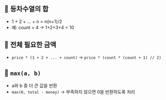 ## 🔹 등차수열의 합
- 1 + 2 + ... + n = n(n+1)/2
- 예: count = 4 → 1+2+3+4 = 10

## 🔹 전체 필요한 금액
- `price * (1 + 2 + ... + count)`
  → `price * (count * (count + 1) // 2)`

## 🔹 `max(a, b)`
- a와 b 중 더 큰 값을 반환
- `max(0, total - money)` → 부족하지 않으면 0을 반환하도록 처리
